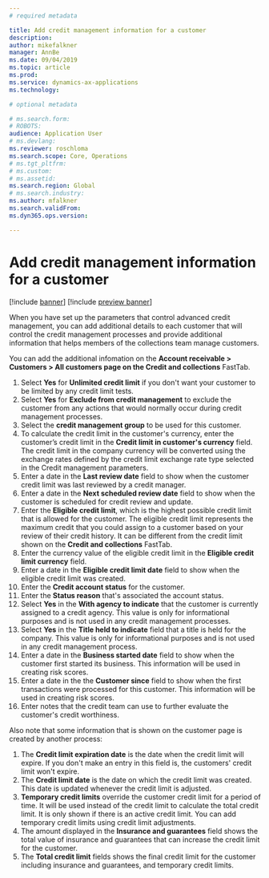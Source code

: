 ```yaml
---
# required metadata

title: Add credit management information for a customer
description: 
author: mikefalkner
manager: AnnBe
ms.date: 09/04/2019
ms.topic: article
ms.prod: 
ms.service: dynamics-ax-applications
ms.technology: 

# optional metadata

# ms.search.form:  
# ROBOTS: 
audience: Application User
# ms.devlang: 
ms.reviewer: roschloma
ms.search.scope: Core, Operations
# ms.tgt_pltfrm: 
# ms.custom: 
# ms.assetid: 
ms.search.region: Global
# ms.search.industry: 
ms.author: mfalkner
ms.search.validFrom: 
ms.dyn365.ops.version: 

---
```


# Add credit management information for a customer

[!include [banner](../includes/banner.md)]
[!include [preview banner](../includes/preview-banner.md)]

When you have set up the parameters that control advanced credit management, you can add additional details to each customer that will control the credit management processes and provide additional information that helps members of the collections team manage customers. 

You can add the additional infomation on the **Account receivable > Customers > All customers page on the Credit and collections** FastTab.

1.	Select **Yes** for **Unlimited credit limit** if you don't want your customer to be limited by any credit limit tests.
2.	Select **Yes** for **Exclude from credit management** to exclude the customer from any actions that would normally occur during credit management processes.
3.	Select the **credit management group** to be used for this customer.
4.	To calculate the credit limit in the customer's currency, enter the customer’s credit limit in the **Credit limit in customer's currency** field. The credit limit in the company currency will be converted using the exchange rates defined by the credit limit exchange rate type selected in the Credit management parameters.
5.	Enter a date in the **Last review date** field to show when the customer credit limit was last reviewed by a credit manager.
6.	Enter a date in the **Next scheduled review date** field to show when the customer is scheduled for credit review and update.
7.	Enter the **Eligible credit limit**, which is the highest possible credit limit that is allowed for the customer. The eligible credit limit represents the maximum credit that you could assign to a customer based on your review of their credit history. It can be different from the credit limit shown on the **Credit and collections** FastTab.
8.	Enter the currency value of the eligible credit limit in the **Eligible credit limit currency** field.
9.	Enter a date in the **Eligible credit limit date** field to show when the eligible credit limit was created.
10.	Enter the **Credit account status** for the customer.
11.	Enter the **Status reason** that's associated the account status.
12.	Select **Yes** in the **With agency to indicate** that the customer is currently assigned to a credit agency. This value is only for informational purposes and is not used in any credit management processes.
13.	Select **Yes** in the **Title held to indicate** field that a title is held for the company. This value is only for informational purposes and is not used in any credit management process.
14.	Enter a date in the **Business started date** field to show when the customer first started its business. This information will be used in creating risk scores.
15.	Enter a date in the the **Customer since** field to show when the first transactions were processed for this customer. This information will be used in creating risk scores.
16.	Enter notes that the credit team can use to further evaluate the customer's credit worthiness.

Also note that some information that is shown on the customer page is created by another process:

1.	The **Credit limit expiration date** is the date when the credit limit will expire. If you don't make an entry in this field is, the customers' credit limit won't expire.
2.	The **Credit limit date** is the date on which the credit limit was created. This date is updated whenever the credit limit is adjusted.
3.	**Temporary credit limits** override the customer credit limit for a period of time.  It will be used instead of the credit limit to calculate the total credit limit. It is only shown if there is an active credit limit. You can add temporary credit limits using credit limit adjustments.
4.	The amount displayed in the **Insurance and guarantees** field shows the total value of insurance and guarantees that can increase the credit limit for the customer.
5.	The **Total credit limit** fields shows the final credit limit for the customer including insurance and guarantees, and temporary credit limits.
